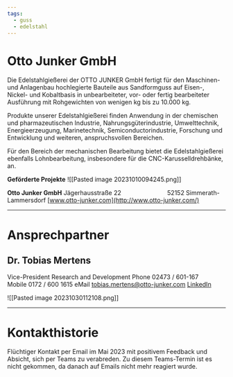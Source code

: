 ```yaml
---
tags:
  - guss
  - edelstahl
---
```


# Otto Junker GmbH

Die Edelstahlgießerei der OTTO JUNKER GmbH fertigt für den Maschinen- und Anlagenbau hochlegierte Bauteile aus Sandformguss auf Eisen-, Nickel- und Kobaltbasis in unbearbeiteter, vor- oder fertig bearbeiteter Ausführung mit Rohgewichten von wenigen kg bis zu 10.000 kg.

Produkte unserer Edelstahlgießerei finden Anwendung in der chemischen und pharmazeutischen Industrie, Nahrungsgüterindustrie, Umwelttechnik, Energieerzeugung, Marinetechnik, Semiconductorindustrie, Forschung und Entwicklung und weiteren, anspruchsvollen Bereichen.

Für den Bereich der mechanischen Bearbeitung bietet die Edelstahlgießerei ebenfalls Lohnbearbeitung, insbesondere für die CNC-Karusselldrehbänke, an.

**Geförderte Projekte**
![[Pasted image 20231010094245.png]]

**Otto Junker GmbH**
Jägerhausstraße 22                          
52152 Simmerath-Lammersdorf
[www.otto-junker.com](http://www.otto-junker.com/)

---
# Ansprechpartner

## Dr. Tobias Mertens
Vice-President Research and Development
Phone 02473 / 601-167
Mobile 0172 / 600 1615
eMail [tobias.mertens@otto-junker.com](mailto:tobias.mertens@otto-junker.com)
[LinkedIn](https://www.linkedin.com/in/tobias-mertens-529406222/)

![[Pasted image 20231030112108.png]]

---
# Kontakthistorie

Flüchtiger Kontakt per Email im Mai 2023 mit positivem Feedback und Absicht, sich per Teams zu verabreden. Zu diesem Teams-Termin ist es nicht gekommen, da danach auf Emails nicht mehr reagiert wurde.